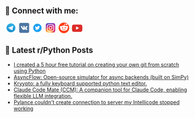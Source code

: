 ## 🔎 Connect with me:
[<img src="https://github.com/bullbesh/bullbesh/blob/main/images/Telegram.png" width="32" height="32" />](https://t.me/bullbesh)
[<img src="https://github.com/bullbesh/bullbesh/blob/main/images/VK.png" width="32" height="32" />](https://vk.com/bullbesh)
[<img src="https://github.com/bullbesh/bullbesh/blob/main/images/Twitter.png" width="32" height="32" />](https://twitter.com/bullbesh1)
[<img src="https://github.com/bullbesh/bullbesh/blob/main/images/Instagram.png" width="32" height="32" />](https://www.instagram.com/bullbesh)
[<img src="https://github.com/bullbesh/bullbesh/blob/main/images/Reddit.png" width="32" height="32" />](https://www.reddit.com/user/bullbesh)
[<img src="https://github.com/bullbesh/bullbesh/blob/main/images/YouTube.png" width="32" height="32" />](https://www.youtube.com/channel/UCtfjRs6uzgq5mfm8S06WTcg)

## 📕 Latest r/Python Posts
<!-- BLOG-POST-LIST:START -->
- [I created a 5 hour free tutorial on creating your own git from scratch using Python](https://www.reddit.com/r/Python/comments/1myvz9i/i_created_a_5_hour_free_tutorial_on_creating_your/)
- [AsyncFlow: Open-source simulator for async backends &lpar;built on SimPy&rpar;](https://www.reddit.com/r/Python/comments/1myuda8/asyncflow_opensource_simulator_for_async_backends/)
- [Kryypto: a fully keyboard supported python text editor.](https://www.reddit.com/r/Python/comments/1myslq3/kryypto_a_fully_keyboard_supported_python_text/)
- [Claude Code Mate &lpar;CCM&rpar;: A companion tool for Claude Code, enabling flexible LLM integration.](https://www.reddit.com/r/Python/comments/1myr7yk/claude_code_mate_ccm_a_companion_tool_for_claude/)
- [Pylance couldn&#39;t create connection to server my Intellicode stopped working](https://www.reddit.com/r/Python/comments/1myh5s2/pylance_couldnt_create_connection_to_server_my/)
<!-- BLOG-POST-LIST:END -->
